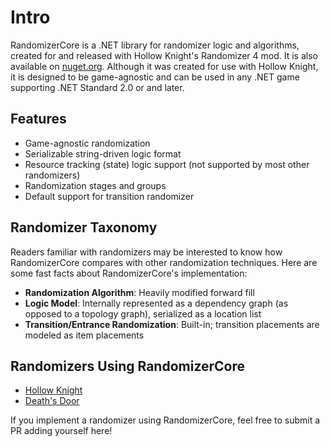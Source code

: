 # Intro

RandomizerCore is a .NET library for randomizer logic and algorithms, created for and released with
Hollow Knight's Randomizer 4 mod. It is also available on [nuget.org](https://www.nuget.org/packages/RandomizerCore).
Although it was created for use with Hollow Knight, it is designed to be game-agnostic and can be used in any
.NET game supporting .NET Standard 2.0 or and later.

## Features

* Game-agnostic randomization
* Serializable string-driven logic format
* Resource tracking (state) logic support (not supported by most other randomizers)
* Randomization stages and groups
* Default support for transition randomizer

## Randomizer Taxonomy

Readers familiar with randomizers may be interested to know how RandomizerCore compares with other randomization
techniques. Here are some fast facts about RandomizerCore's implementation:

* **Randomization Algorithm**: Heavily modified forward fill
* **Logic Model**: Internally represented as a dependency graph (as opposed to a topology graph), serialized as a
  location list
* **Transition/Entrance Randomization**: Built-in; transition placements are modeled as item placements

## Randomizers Using RandomizerCore

* [Hollow Knight](https://github.com/homothetyhk/RandomizerMod)
* [Death's Door](https://github.com/dpinela/DeathsDoor.Randomizer)

If you implement a randomizer using RandomizerCore, feel free to submit a PR adding yourself here!